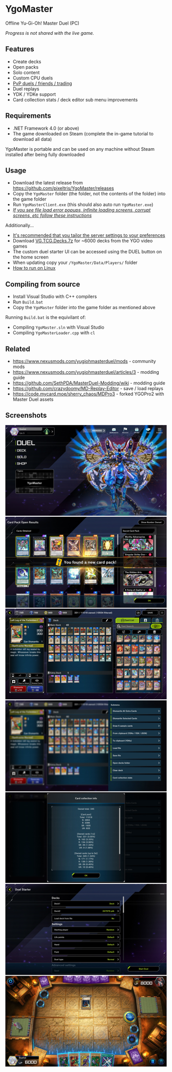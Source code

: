 # YgoMaster

Offline Yu-Gi-Oh! Master Duel (PC)

*Progress is not shared with the live game.*

## Features

- Create decks
- Open packs
- Solo content
- Custom CPU duels
- [PvP duels / friends / trading](Docs/PvP.md)
- Duel replays
- YDK / YDKe support
- Card collection stats / deck editor sub menu improvements

## Requirements

- .NET Framework 4.0 (or above)
- The game downloaded on Steam (complete the in-game tutorial to download all data)

YgoMaster is portable and can be used on any machine without Steam installed after being fully downloaded

## Usage

- Download the latest release from https://github.com/pixeltris/YgoMaster/releases
- Copy the `YgoMaster` folder (the folder, not the contents of the folder) into the game folder
- Run `YgoMasterClient.exe` (this should also auto run `YgoMaster.exe`)
- *[If you see file load error popups, infinite loading screens, corrupt screens, etc follow these instructions](Docs/FileLoadError.md)*

Additionally...

- [It's recommended that you tailor the server settings to your preferences](Docs/Settings.md)
- Download [VG.TCG.Decks.7z](https://github.com/pixeltris/YgoMaster/releases/download/v1.4/VG.TCG.Decks.7z) for ~6000 decks from the YGO video games
- The custom duel starter UI can be accessed using the DUEL button on the home screen
- When updating copy your `/YgoMaster/Data/Players/` folder
- [How to run on Linux](Docs/Linux.md)

## Compiling from source

- Install Visual Studio with C++ compilers
- Run `Build.bat`
- Copy the `YgoMaster` folder into the game folder as mentioned above

Running `Build.bat` is the equivilant of:

- Compiling `YgoMaster.sln` with Visual Studio
- Compiling `YgoMasterLoader.cpp` with `cl`

## Related

- https://www.nexusmods.com/yugiohmasterduel/mods - community mods
- https://www.nexusmods.com/yugiohmasterduel/articles/3 - modding guide
- https://github.com/SethPDA/MasterDuel-Modding/wiki - modding guide
- https://github.com/crazydoomy/MD-Replay-Editor - save / load replays
- https://code.mycard.moe/sherry_chaos/MDPro3 - forked YGOPro2 with Master Duel assets

## Screenshots

![Alt text](Docs/Pics/ss1.jpg)
![Alt text](Docs/Pics/ss2.jpg)
![Alt text](Docs/Pics/ss3.jpg)
![Alt text](Docs/Pics/ss4.jpg)
![Alt text](Docs/Pics/ss5.jpg)
![Alt text](Docs/Pics/ss6.jpg)
![Alt text](Docs/Pics/ss7.jpg)
